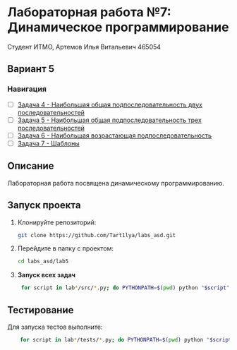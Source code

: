 # Лабораторная работа №7: Динамическое программирование

Студент ИТМО, Артемов Илья Витальевич 465054
## Вариант 5
### Навигация

- [ ] [Задача 4 - Наибольшая общая подпоследовательность двух последовательностей](task4)
- [ ] [Задача 5 - Наибольшая общая подпоследовательность трех последовательностей](task5)
- [ ] [Задача 6 - Наибольшая возрастающая подпоследовательность](task6)
- [ ] [Задача 7 - Шаблоны](task7)

## Описание
Лабораторная работа посвящена динамическому программированию.

## Запуск проекта
1. Клонируйте репозиторий:
   ```bash
   git clone https://github.com/Tart1lya/labs_asd.git
   ```
2. Перейдите в папку с проектом:
   ```bash
   cd labs_asd/lab5
   ```
3. **Запуск всех задач**
   ```bash
    for script in lab*/src/*.py; do PYTHONPATH=$(pwd) python "$script"; done
   ```

## Тестирование
Для запуска тестов выполните:
```bash
    for script in lab*/tests/*.py; do PYTHONPATH=$(pwd) python "$script"; done
```
